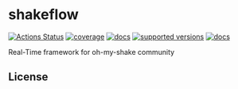 # shakeflow

[![Actions Status](https://github.com/shakeflow/shakeflow/actions/workflows/workflow.yml/badge.svg)](https://github.com/shakeflow/shakeflow/actions)
[![coverage](https://codecov.io/gh/shakeflow/shakeflow/branch/main/graph/badge.svg)](https://codecov.io/gh/shakeflow/shakeflow)
[![docs](https://img.shields.io/badge/docs-stable-blue.svg)](https://shakeflow.github.io/shakeflow/)
[![supported versions](https://img.shields.io/pypi/pyversions/shakeflow.svg?label=python_versions)](https://pypi.python.org/pypi/shakeflow)
[![docs](https://badge.fury.io/py/shakeflow.svg)](https://badge.fury.io/py/shakeflow)


Real-Time framework for oh-my-shake community

## License
